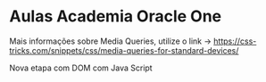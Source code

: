 # Aulas Academia Oracle One

Mais informações sobre Media Queries,
utilize o link -> https://css-tricks.com/snippets/css/media-queries-for-standard-devices/

Nova etapa com DOM com Java Script
